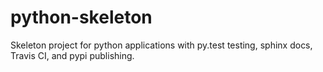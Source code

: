 # python-skeleton
Skeleton project for python applications with py.test testing, sphinx docs, Travis CI, and pypi publishing.
